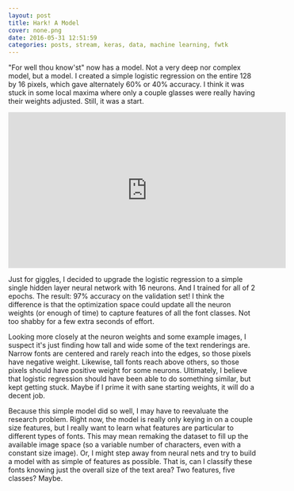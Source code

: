 ```yaml
---
layout: post
title: Hark! A Model
cover: none.png
date: 2016-05-31 12:51:59 
categories: posts, stream, keras, data, machine learning, fwtk
---
```


"For well thou know'st" now has a model.  Not a very deep nor complex model, but a model.  I created a simple logistic regression on the entire 128 by 16 pixels, which gave alternately 60% or 40% accuracy.  I think it was stuck in some local maxima where only a couple glasses were really having their weights adjusted.  Still, it was a start.

<iframe width="560" height="315" src="https://www.youtube.com/embed/REyDGG9uVbk" frameborder="0"> </iframe>

Just for giggles, I decided to upgrade the logistic regression to a simple single hidden layer neural network with 16 neurons.  And I trained for all of 2 epochs.  The result: 97% accuracy on the validation set!  I think the difference is that the optimization space could update all the neuron weights (or enough of time) to capture features of all the font classes.  Not too shabby for a few extra seconds of effort.

Looking more closely at the neuron weights and some example images, I suspect it's just finding how tall and wide some of the text renderings are.  Narrow fonts are centered and rarely reach into the edges, so those pixels have negative weight.  Likewise, tall fonts reach above others, so those pixels should have positive weight for some neurons.  Ultimately, I believe that logistic regression should have been able to do something similar, but kept getting stuck.  Maybe if I prime it with sane starting weights, it will do a decent job.

Because this simple model did so well, I may have to reevaluate the research problem.  Right now, the model is really only keying in on a couple size features, but I really want to learn what features are particular to different types of fonts.  This may mean remaking the dataset to fill up the available image space (so a variable number of characters, even with a constant size image).  Or, I might step away from neural nets and try to build a model with as simple of features as possible.  That is, can I classify these fonts knowing just the overall size of the text area?  Two features, five classes?  Maybe.

